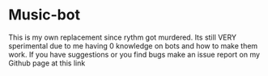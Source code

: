# Music-bot
This is my own replacement since rythm got murdered. Its still VERY sperimental due to me having 0 knowledge on bots and how to make them work. If you have suggestions
or you find bugs make an issue report on my Github page at this link

